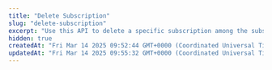 ```yaml
---
title: "Delete Subscription"
slug: "delete-subscription"
excerpt: "Use this API to delete a specific subscription among the subscriptions available."
hidden: true
createdAt: "Fri Mar 14 2025 09:52:44 GMT+0000 (Coordinated Universal Time)"
updatedAt: "Fri Mar 14 2025 09:55:32 GMT+0000 (Coordinated Universal Time)"
---
```

